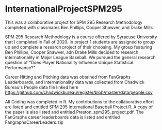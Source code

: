 # InternationalProjectSPM295
This was a collaborative project for SPM 295 Research Methodology completed with classmates Ben Phillips, Cooper Shawver, and Drake Mills

SPM 295 Research Methodology is a course offered by Syracuse University that I completed in Fall of 2020. In project 1 students are assigned to group up and complete a 
research project of their choosing. My group featuring Ben Phillips, Cooper Shawver, adn Drake Mills decided to research internationality in Major League Baseball. We 
pursued the general research question of "Does Player Nationality Influence Unique Statistical Performance?" 

Career Hitting and Pitching data was obtained from FanGraphs Leaderboards, and Internationality data was collected from Chadwick Bureau's People data file linked here 
https://github.com/chadwickbureau/register/blob/master/data/people.csv

All Coding was completed in R. My contributions to the collaborative effort are listed and entitled SPM 295 International Baseball Project.R. A copy of the paper is 
also listed and entitled Preston_spm295_project.pdf. The FanGraphs career leaderboards data is listed and entitled FangraphsCareerLeaders.zip 
